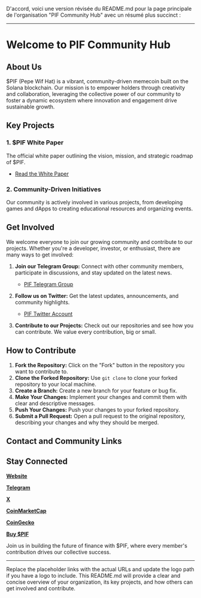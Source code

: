 D'accord, voici une version révisée du README.md pour la page principale de l'organisation "PIF Community Hub" avec un résumé plus succinct :

---

# Welcome to PIF Community Hub

## About Us

$PIF (Pepe Wif Hat) is a vibrant, community-driven memecoin built on the Solana blockchain. Our mission is to empower holders through creativity and collaboration, leveraging the collective power of our community to foster a dynamic ecosystem where innovation and engagement drive sustainable growth.

## Key Projects

### 1. $PIF White Paper
The official white paper outlining the vision, mission, and strategic roadmap of $PIF.
- [Read the White Paper](https://github.com/PIF-Community-Hub/PIF-whitepaper/blob/main/PIF_whitepaper.pdf)

### 2. Community-Driven Initiatives
Our community is actively involved in various projects, from developing games and dApps to creating educational resources and organizing events.

## Get Involved

We welcome everyone to join our growing community and contribute to our projects. Whether you're a developer, investor, or enthusiast, there are many ways to get involved:

1. **Join our Telegram Group:** Connect with other community members, participate in discussions, and stay updated on the latest news.
   - [PIF Telegram Group](https://t.me/pifentry)

2. **Follow us on Twitter:** Get the latest updates, announcements, and community highlights.
   - [PIF Twitter Account](https://x.com/pepewifcoinsol)

3. **Contribute to our Projects:** Check out our repositories and see how you can contribute. We value every contribution, big or small.

## How to Contribute

1. **Fork the Repository:** Click on the "Fork" button in the repository you want to contribute to.
2. **Clone the Forked Repository:** Use `git clone` to clone your forked repository to your local machine.
3. **Create a Branch:** Create a new branch for your feature or bug fix.
4. **Make Your Changes:** Implement your changes and commit them with clear and descriptive messages.
5. **Push Your Changes:** Push your changes to your forked repository.
6. **Submit a Pull Request:** Open a pull request to the original repository, describing your changes and why they should be merged.

## Contact and Community Links

## Stay Connected

**[Website](https://www.pepewif.com/)**

**[Telegram](https://t.me/pifentry)**

**[X](https://x.com/pepewifcoinsol)**

**[CoinMarketCap](https://coinmarketcap.com/currencies/pepewifhat/)**

**[CoinGecko](https://www.coingecko.com/en/coins/pepewifhat)**

**[Buy $PIF](https://jup.ag/swap/SOL-PIF)**


Join us in building the future of finance with $PIF, where every member's contribution drives our collective success.

---

Replace the placeholder links with the actual URLs and update the logo path if you have a logo to include. This README.md will provide a clear and concise overview of your organization, its key projects, and how others can get involved and contribute.
